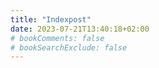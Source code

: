 ```yaml
---
title: "Indexpost"
date: 2023-07-21T13:40:18+02:00
# bookComments: false
# bookSearchExclude: false
---
```

